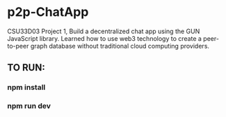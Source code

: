 # p2p-ChatApp
CSU33D03 Project 1, Build a decentralized chat app using the GUN JavaScript library. Learned how to use web3 technology to create a peer-to-peer graph database without traditional cloud computing providers. 

## TO RUN:
### npm install
### npm run dev
